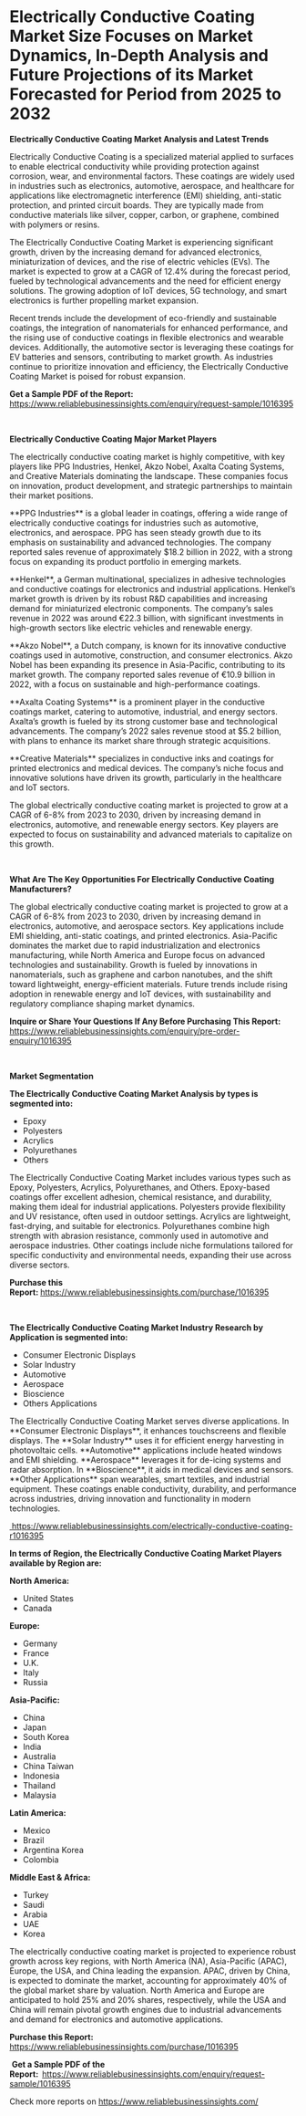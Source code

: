 <p><h1>Electrically Conductive Coating Market Size Focuses on Market Dynamics, In-Depth Analysis and Future Projections of its Market Forecasted for Period from 2025 to 2032</h1></p><p><strong>Electrically Conductive Coating Market Analysis and Latest Trends</strong></p>
<p><p>Electrically Conductive Coating is a specialized material applied to surfaces to enable electrical conductivity while providing protection against corrosion, wear, and environmental factors. These coatings are widely used in industries such as electronics, automotive, aerospace, and healthcare for applications like electromagnetic interference (EMI) shielding, anti-static protection, and printed circuit boards. They are typically made from conductive materials like silver, copper, carbon, or graphene, combined with polymers or resins.</p><p>The Electrically Conductive Coating Market is experiencing significant growth, driven by the increasing demand for advanced electronics, miniaturization of devices, and the rise of electric vehicles (EVs). The market is expected to grow at a CAGR of 12.4% during the forecast period, fueled by technological advancements and the need for efficient energy solutions. The growing adoption of IoT devices, 5G technology, and smart electronics is further propelling market expansion.</p><p>Recent trends include the development of eco-friendly and sustainable coatings, the integration of nanomaterials for enhanced performance, and the rising use of conductive coatings in flexible electronics and wearable devices. Additionally, the automotive sector is leveraging these coatings for EV batteries and sensors, contributing to market growth. As industries continue to prioritize innovation and efficiency, the Electrically Conductive Coating Market is poised for robust expansion.</p></p>
<p><strong>Get a Sample PDF of the Report:&nbsp;</strong> <a href="https://www.reliablebusinessinsights.com/enquiry/request-sample/1016395?utm_campaign=2146&utm_medium=2&utm_source=Github&utm_content=ia&utm_term=29012025&utm_id=electrically-conductive-coating">https://www.reliablebusinessinsights.com/enquiry/request-sample/1016395</a></p>
<p>&nbsp;</p>
<p><strong>Electrically Conductive Coating Major Market Players</strong></p>
<p><p>The electrically conductive coating market is highly competitive, with key players like PPG Industries, Henkel, Akzo Nobel, Axalta Coating Systems, and Creative Materials dominating the landscape. These companies focus on innovation, product development, and strategic partnerships to maintain their market positions.</p><p>**PPG Industries** is a global leader in coatings, offering a wide range of electrically conductive coatings for industries such as automotive, electronics, and aerospace. PPG has seen steady growth due to its emphasis on sustainability and advanced technologies. The company reported sales revenue of approximately $18.2 billion in 2022, with a strong focus on expanding its product portfolio in emerging markets.</p><p>**Henkel**, a German multinational, specializes in adhesive technologies and conductive coatings for electronics and industrial applications. Henkel’s market growth is driven by its robust R&D capabilities and increasing demand for miniaturized electronic components. The company’s sales revenue in 2022 was around €22.3 billion, with significant investments in high-growth sectors like electric vehicles and renewable energy.</p><p>**Akzo Nobel**, a Dutch company, is known for its innovative conductive coatings used in automotive, construction, and consumer electronics. Akzo Nobel has been expanding its presence in Asia-Pacific, contributing to its market growth. The company reported sales revenue of €10.9 billion in 2022, with a focus on sustainable and high-performance coatings.</p><p>**Axalta Coating Systems** is a prominent player in the conductive coatings market, catering to automotive, industrial, and energy sectors. Axalta’s growth is fueled by its strong customer base and technological advancements. The company’s 2022 sales revenue stood at $5.2 billion, with plans to enhance its market share through strategic acquisitions.</p><p>**Creative Materials** specializes in conductive inks and coatings for printed electronics and medical devices. The company’s niche focus and innovative solutions have driven its growth, particularly in the healthcare and IoT sectors.</p><p>The global electrically conductive coating market is projected to grow at a CAGR of 6-8% from 2023 to 2030, driven by increasing demand in electronics, automotive, and renewable energy sectors. Key players are expected to focus on sustainability and advanced materials to capitalize on this growth.</p></p>
<p>&nbsp;</p>
<p><strong>What Are The Key Opportunities For Electrically Conductive Coating Manufacturers?</strong></p>
<p><p>The global electrically conductive coating market is projected to grow at a CAGR of 6-8% from 2023 to 2030, driven by increasing demand in electronics, automotive, and aerospace sectors. Key applications include EMI shielding, anti-static coatings, and printed electronics. Asia-Pacific dominates the market due to rapid industrialization and electronics manufacturing, while North America and Europe focus on advanced technologies and sustainability. Growth is fueled by innovations in nanomaterials, such as graphene and carbon nanotubes, and the shift toward lightweight, energy-efficient materials. Future trends include rising adoption in renewable energy and IoT devices, with sustainability and regulatory compliance shaping market dynamics.</p></p>
<p><strong>Inquire or Share Your Questions If Any Before Purchasing This Report:</strong> <a href="https://www.reliablebusinessinsights.com/enquiry/pre-order-enquiry/1016395?utm_campaign=2146&utm_medium=2&utm_source=Github&utm_content=ia&utm_term=29012025&utm_id=electrically-conductive-coating">https://www.reliablebusinessinsights.com/enquiry/pre-order-enquiry/1016395</a></p>
<p>&nbsp;</p>
<p><strong>Market Segmentation</strong></p>
<p><strong>The Electrically Conductive Coating Market Analysis by types is segmented into:</strong></p>
<p><ul><li>Epoxy</li><li>Polyesters</li><li>Acrylics</li><li>Polyurethanes</li><li>Others</li></ul></p>
<p><p>The Electrically Conductive Coating Market includes various types such as Epoxy, Polyesters, Acrylics, Polyurethanes, and Others. Epoxy-based coatings offer excellent adhesion, chemical resistance, and durability, making them ideal for industrial applications. Polyesters provide flexibility and UV resistance, often used in outdoor settings. Acrylics are lightweight, fast-drying, and suitable for electronics. Polyurethanes combine high strength with abrasion resistance, commonly used in automotive and aerospace industries. Other coatings include niche formulations tailored for specific conductivity and environmental needs, expanding their use across diverse sectors.</p></p>
<p><strong>Purchase this Report:&nbsp;</strong><a href="https://www.reliablebusinessinsights.com/purchase/1016395?utm_campaign=2146&utm_medium=2&utm_source=Github&utm_content=ia&utm_term=29012025&utm_id=electrically-conductive-coating">https://www.reliablebusinessinsights.com/purchase/1016395</a></p>
<p>&nbsp;</p>
<p><strong>The Electrically Conductive Coating Market Industry Research by Application is segmented into:</strong></p>
<p><ul><li>Consumer Electronic Displays</li><li>Solar Industry</li><li>Automotive</li><li>Aerospace</li><li>Bioscience</li><li>Others Applications</li></ul></p>
<p><p>The Electrically Conductive Coating Market serves diverse applications. In **Consumer Electronic Displays**, it enhances touchscreens and flexible displays. The **Solar Industry** uses it for efficient energy harvesting in photovoltaic cells. **Automotive** applications include heated windows and EMI shielding. **Aerospace** leverages it for de-icing systems and radar absorption. In **Bioscience**, it aids in medical devices and sensors. **Other Applications** span wearables, smart textiles, and industrial equipment. These coatings enable conductivity, durability, and performance across industries, driving innovation and functionality in modern technologies.</p></p>
<p><a href="https://www.reliablebusinessinsights.com/electrically-conductive-coating-r1016395?utm_campaign=2146&utm_medium=2&utm_source=Github&utm_content=ia&utm_term=29012025&utm_id=electrically-conductive-coating">&nbsp;https://www.reliablebusinessinsights.com/electrically-conductive-coating-r1016395</a></p>
<p><strong>In terms of Region, the Electrically Conductive Coating Market Players available by Region are:</strong></p>
<p>
    <p> <strong> North America: </strong>
        <ul>
            <li>United States</li>
            <li>Canada</li>
        </ul>
        </p> 
    <p> <strong> Europe: </strong>
        <ul>
            <li>Germany</li>
            <li>France</li>
            <li>U.K.</li>
            <li>Italy</li>
            <li>Russia</li>
        </ul>
        </p> 
    <p> <strong> Asia-Pacific: </strong>
        <ul>
            <li>China</li>
            <li>Japan</li>
            <li>South Korea</li>
            <li>India</li>
            <li>Australia</li>
            <li>China Taiwan</li>
            <li>Indonesia</li>
            <li>Thailand</li>
            <li>Malaysia</li>
        </ul>
        </p> 
    <p> <strong> Latin America: </strong>
        <ul>
            <li>Mexico</li>
            <li>Brazil</li>
            <li>Argentina Korea</li>
            <li>Colombia</li>
        </ul>
        </p> 
    <p> <strong> Middle East & Africa: </strong>
        <ul>
            <li>Turkey</li>
            <li>Saudi</li>
            <li>Arabia</li>
            <li>UAE</li>
            <li>Korea</li>
        </ul>
    </p>
    </p>
<p><p>The electrically conductive coating market is projected to experience robust growth across key regions, with North America (NA), Asia-Pacific (APAC), Europe, the USA, and China leading the expansion. APAC, driven by China, is expected to dominate the market, accounting for approximately 40% of the global market share by valuation. North America and Europe are anticipated to hold 25% and 20% shares, respectively, while the USA and China will remain pivotal growth engines due to industrial advancements and demand for electronics and automotive applications.</p></p>
<p><strong>Purchase this Report: </strong><a href="https://www.reliablebusinessinsights.com/purchase/1016395?utm_campaign=2146&utm_medium=2&utm_source=Github&utm_content=ia&utm_term=29012025&utm_id=electrically-conductive-coating">https://www.reliablebusinessinsights.com/purchase/1016395</a></p>
<p>&nbsp;<strong>Get a Sample PDF of the Report:&nbsp;&nbsp;</strong><a href="https://www.reliablebusinessinsights.com/enquiry/request-sample/1016395?utm_campaign=2146&utm_medium=2&utm_source=Github&utm_content=ia&utm_term=29012025&utm_id=electrically-conductive-coating">https://www.reliablebusinessinsights.com/enquiry/request-sample/1016395</a></p>
<p><strong></strong></p>
<p>Check more reports on <a href="https://www.reliablebusinessinsights.com/?utm_campaign=2146&utm_medium=2&utm_source=Github&utm_content=ia&utm_term=29012025&utm_id=electrically-conductive-coating">https://www.reliablebusinessinsights.com/</a></p>